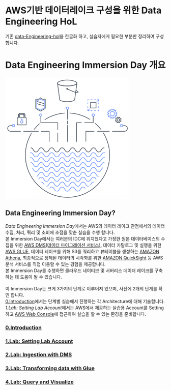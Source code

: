 # AWS기반 데이터레이크 구성을 위한 Data Engineering HoL

기존 [data-Engineering-hol](https://catalog.us-east-1.prod.workshops.aws/workshops/976050cc-0606-4b23-b49f-ca7b8ac4b153/en-US/)을 한글화 하고, 실습자에게 필요한 부분만 정리하여 구성합니다.

# Data Engineering Immersion Day 개요
![대체 텍스트](./images/intro.png)

## Data Engineering Immersion Day?
*Data Engineering Immersion Day*에서는 AWS의 데이터 레이크 관점에서의 데이터 수집, 처리, 쿼리 및 소비에 초점을 맞춘 실습을 수행 합니다.\
본 Immersion Day에서는 여러분의 IDC에 위치했다고 가정한 원본 데이터베이스의 수집을 위한 [AWS DMS(데이터 마이그레이션 서비스)](https://docs.aws.amazon.com/ko_kr/dms/latest/userguide/Welcome.html), 데이터 카탈로그 및 실행을 위한 [AWS GLUE](https://docs.aws.amazon.com/ko_kr/glue/latest/dg/what-is-glue.html), 데이터 레이크를 위해 S3를 쿼리하고 뷰테이블을 생성하는 [AMAZON Athena](https://docs.aws.amazon.com/ko_kr/athena/latest/ug/what-is.html), 최종적으로 정제된 데이터의 시각화를 위한 [AMAZON QuickSight](https://aws.amazon.com/ko/quicksight/) 등 AWS 분석 서비스를 직접 이용할 수 있는 경험을 제공합니다.\
본 Immersion Day를 수행하면 클라우드 네이티브 및 서버리스 데이터 레이크를 구축하는 데 도움이 될 수 있습니다.\
\
이 Immersion Day는 크게 3가지의 단계로 이루어져 있으며, 사전에 2개의 단계를 확인 합니다.\
<U>0.Introduction</U>에서는 단계별 실습에서 진행하는 각 Architecture에 대해 기술합니다.\
*1.Lab: Setting Lab Account*에서는 AWS에서 제공하는 실습용 Account를 Setting하고 [AWS Web Console](https://signin.aws.amazon.com/signin?redirect_uri=https%3A%2F%2Fconsole.aws.amazon.com%2Fconsole%2Fhome%3FhashArgs%3D%2523%26isauthcode%3Dtrue%26state%3DhashArgsFromTB_us-west-2_fb2cdefd242e800d&client_id=arn%3Aaws%3Asignin%3A%3A%3Aconsole%2Fcanvas&forceMobileApp=0&code_challenge=_L_92-86xjANu4YyDZwXJj--tPwQK81v471vY05aM08&code_challenge_method=SHA-256)에 접근하여 실습을 할 수 있는 환경을 준비합니다.


### [0.Introduction](./detail/introduction.md)

### [1.Lab: Setting Lab Account](./detail/1.Lab:SettingLabAccount.md)

### [2.Lab: Ingestion with DMS](./detail/ingestion.md)

### [3.Lab: Transforming data with Glue](./detail/transformingdata.md)

### [4.Lab: Query and Visualize](./detail/queryandvisualize.md)

